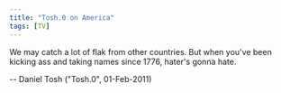 ```yaml
---
title: "Tosh.0 on America"
tags: [TV]
---
```


We may catch a lot of flak from other countries. But when you've been kicking
ass and taking names since 1776, hater's gonna hate.

-- Daniel Tosh ("Tosh.0", 01-Feb-2011)
